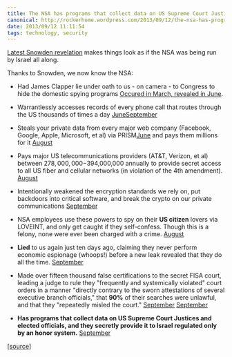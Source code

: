```yaml
---
title: The NSA has programs that collect data on US Supreme Court Justices and elected officials, and they secretly provide it to Israel
canonical: http://rockerhome.wordpress.com/2013/09/12/the-nsa-has-programs-that-collect-data-on-us-supreme-court-justices-and-elected-officials-and-they-secretly-provide-it-to-israel/
date: 2013/09/12 11:11:54
tags: technology, security
---
```

[Latest Snowden revelation](http://www.theguardian.com/world/2013/sep/11/nsa-americans-personal-data-israel-documents) makes things look as if the NSA was being run by Israel all along.<span class="more"></span>

Thanks to Snowden, we now know the NSA:

  * Had James Clapper lie under oath to us - on camera - to Congress to hide the domestic spying programs [Occured in March, revealed in June](http://www.nationalreview.com/article/350699/clappers-lie-charles-c-w-cooke).

  * Warrantlessly accesses records of every phone call that routes through the US thousands of times a day [June](http://www.theguardian.com/world/2013/jun/06/nsa-phone-records-verizon-court-order)[September](http://www.politico.com/story/2013/09/nsa-broke-rules-call-tracking-96571.html)

  * Steals your private data from every major web company (Facebook, Google, Apple, Microsoft, et al) via PRISM[June](http://www.theguardian.com/world/2013/jun/06/us-tech-giants-nsa-data) and pays them millions for it [August](http://www.theguardian.com/world/2013/aug/23/nsa-prism-costs-tech-companies-paid)

  * Pays major US telecommunications providers (AT&T, Verizon, et al) between $278,000,000-$394,000,000 annually to provide secret access to all US fiber and cellular networks (in violation of the 4th amendment). [August](http://www.washingtonpost.com/world/national-security/nsa-paying-us-companies-for-access-to-communications-networks/2013/08/29/5641a4b6-10c2-11e3-bdf6-e4fc677d94a1_story.html)

  * Intentionally weakened the encryption standards we rely on, put backdoors into critical software, and break the crypto on our private communications [September](http://www.nytimes.com/2013/09/06/us/nsa-foils-much-internet-encryption.html?pagewanted=all&_r=1&)

  * NSA employees use these powers to spy on their **US citizen** lovers via LOVEINT, and only get caught if they self-confess. Though this is a felony, none were ever been charged with a crime. [August](http://www.washingtonpost.com/blogs/the-switch/wp/2013/08/24/loveint-when-nsa-officers-use-their-spying-power-on-love-interests/)

  * **Lied** to us again just ten days ago, claiming they never perform economic espionage (whoops!) before a new leak revealed that they do all the time. [September](http://www.theguardian.com/world/2013/sep/09/nsa-spying-brazil-oil-petrobras)

  * Made over fifteen thousand false certifications to the secret FISA court, leading a judge to rule they "frequently and systemically violated" court orders in a manner "directly contrary to the sworn attestations of several executive branch officials," that **90%** of their searches were unlawful, and that they "repeatedly misled the court." [September](http://www.theguardian.com/world/2013/sep/10/nsa-violated-court-rules-data-documents) [September](http://blogs.wsj.com/washwire/2013/09/10/five-revelations-from-new-nsa-documents/?mod=e2tw)

  * **Has programs that collect data on US Supreme Court Justices and elected officials, and they secretly provide it to Israel regulated only by an honor system.** [September](http://www.theguardian.com/world/2013/sep/11/nsa-americans-personal-data-israel-documents)

[[source](http://www.reddit.com/r/worldnews/comments/1m73n4/nsa_shares_raw_intelligence_including_americans/cc6hdm2)]